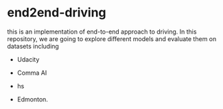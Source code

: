 # end2end-driving
this is an implementation of end-to-end approach to driving. In this repository, we are going to explore different models and evaluate them on datasets including

- Udacity

- Comma AI


- hs

- Edmonton.
